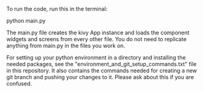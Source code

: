 To run the code, run this in the terminal:

python main.py

The main.py file creates the kivy App instance and loads the component widgets and screens from every other file. You do not need to replicate
anything from main.py in the files you work on.


For setting up your python environment in a directory and installing the needed packages, see the "environment_and_git_setup_commands.txt"
file in this repository. It also contains the commands needed for creating a new git branch and pushing your changes to it. Please ask about
this if you are confused.
